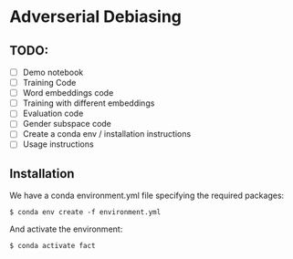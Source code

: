 # Adverserial Debiasing

## TODO:

- [ ] Demo notebook
- [ ] Training Code
- [ ] Word embeddings code
- [ ] Training with different embeddings
- [ ] Evaluation code
- [ ] Gender subspace code
- [ ] Create a conda env / installation instructions
- [ ] Usage instructions

## Installation

We have a conda environment.yml file specifying the required packages:

    $ conda env create -f environment.yml

And activate the environment:

    $ conda activate fact

